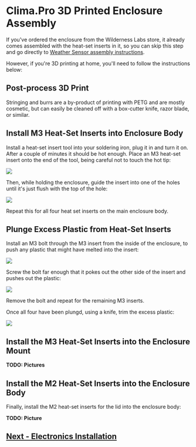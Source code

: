 # Clima.Pro 3D Printed Enclosure Assembly

If you've ordered the enclosure from the Wilderness Labs store, it already comes assembled with the heat-set inserts in it, so you can skip this step and go directly to [Weather Sensor assembly instructions](../Weather_Sensors/).

However, if you're 3D printing at home, you'll need to follow the instructions below:

## Post-process 3D Print

Stringing and burrs are a by-product of printing with PETG and are mostly cosmetic, but can easily be cleaned off with a box-cutter knife, razor blade, or similar.

## Install M3 Heat-Set Inserts into Enclosure Body

Install a heat-set insert tool into your soldering iron, plug it in and turn it on. After a couple of minutes it should be hot enough. Place an M3 heat-set insert onto the end of the tool, being careful not to touch the hot tip:

![](M3_Heat_Set.png)

Then, while holding the enclosure, guide the insert into one of the holes until it's just flush with the top of the hole:

![](M3_Heat_Set_Insert.png)

Repeat this for all four heat set inserts on the main enclosure body.

## Plunge Excess Plastic from Heat-Set Inserts

Install an M3 bolt through the M3 insert from the inside of the enclosure, to push any plastic that might have melted into the insert:

![](M3_Plunge.png)

Screw the bolt far enough that it pokes out the other side of the insert and pushes out the plastic:

![](M3_Plunge.png)

Remove the bolt and repeat for the remaining M3 inserts.

Once all four have been plungd, using a knife, trim the excess plastic:

![](M3_Trim.png)

## Install the M3 Heat-Set Inserts into the Enclosure Mount

**TODO: Pictures**

## Install the M2 Heat-Set Inserts into the Enclosure Body

Finally, install the M2 heat-set inserts for the lid into the enclosure body:

**TODO: Picture**

## [Next - Electronics Installation](../Electronics_Installation/readme.md)